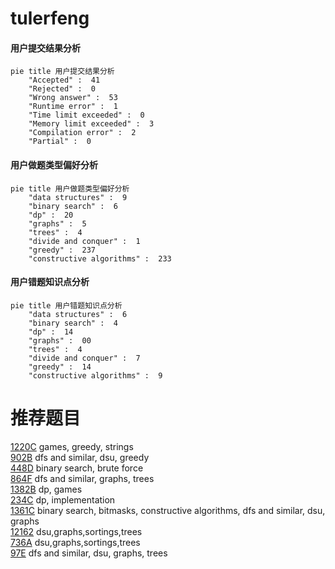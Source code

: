 # tulerfeng

<!-- tabs:start -->



#### **用户提交结果分析**

```mermaid
pie title 用户提交结果分析
    "Accepted" :  41
    "Rejected" :  0
    "Wrong answer" :  53
    "Runtime error" :  1
    "Time limit exceeded" :  0
    "Memory limit exceeded" :  3
    "Compilation error" :  2
    "Partial" :  0
```

#### **用户做题类型偏好分析**

```mermaid
pie title 用户做题类型偏好分析
    "data structures" :  9
    "binary search" :  6
    "dp" :  20
    "graphs" :  5
    "trees" :  4
    "divide and conquer" :  1
    "greedy" :  237
    "constructive algorithms" :  233
```
#### **用户错题知识点分析**

```mermaid
pie title 用户错题知识点分析
    "data structures" :  6
    "binary search" :  4
    "dp" :  14
    "graphs" :  00
    "trees" :  4
    "divide and conquer" :  7
    "greedy" :  14
    "constructive algorithms" :  9
```



<!-- tabs:end -->
# 推荐题目
[1220C](https://codeforces.com/contest/1220/problem/C)		games,
                        greedy,
                        strings		  
[902B](https://codeforces.com/contest/902/problem/B)		dfs and similar,
                        dsu,
                        greedy		  
[448D](https://codeforces.com/contest/448/problem/D)		binary search,
                        brute force		  
[864F](https://codeforces.com/contest/864/problem/F)		dfs and similar,
                        graphs,
                        trees		  
[1382B](https://codeforces.com/contest/1382/problem/B)		dp,
                        games		  
[234C](https://codeforces.com/contest/234/problem/C)		dp,
                        implementation		  
[1361C](https://codeforces.com/contest/1361/problem/C)		binary search,
                        bitmasks,
                        constructive algorithms,
                        dfs and similar,
                        dsu,
                        graphs		  
[12162](https://codeforces.com/contest/1216/problem/2)		dsu,graphs,sortings,trees		  
[736A](https://codeforces.com/contest/736/problem/A)		dsu,graphs,sortings,trees		  
[97E](https://codeforces.com/contest/97/problem/E)		dfs and similar,
                        dsu,
                        graphs,
                        trees		  

